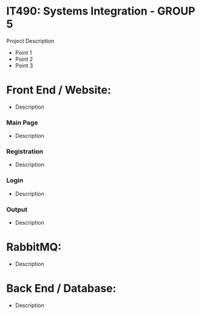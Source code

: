 # IT490: Systems Integration - GROUP 5

Project Description

  - Point 1
  - Point 2
  - Point 3

# Front End / Website:

- Description


### Main Page

- Description


### Registration

- Description


### Login

- Description

### Output

- Description

# RabbitMQ:

- Description


# Back End / Database:

- Description
